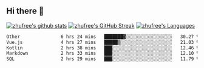 ## Hi there 👋
[![zhufree's github stats](https://github-readme-stats.vercel.app/api?username=zhufree&show_icons=true&count_private=true)](https://github.com/anuraghazra/github-readme-stats)
[![zhufree's GitHub Streak](https://streak-stats.demolab.com/?user=zhufree)](https://git.io/streak-stats)
[![zhufree's Languages](https://github-readme-stats.vercel.app/api/top-langs/?username=zhufree&layout=compact&langs_count=10)](https://github.com/anuraghazra/github-readme-stats)
<!--START_SECTION:waka-->

```txt
Other               6 hrs 24 mins   ███████▓░░░░░░░░░░░░░░░░░   30.27 %
Vue.js              4 hrs 27 mins   █████▒░░░░░░░░░░░░░░░░░░░   21.03 %
Kotlin              2 hrs 38 mins   ███░░░░░░░░░░░░░░░░░░░░░░   12.46 %
Markdown            2 hrs 33 mins   ███░░░░░░░░░░░░░░░░░░░░░░   12.10 %
SQL                 2 hrs 29 mins   ███░░░░░░░░░░░░░░░░░░░░░░   11.79 %
```

<!--END_SECTION:waka-->

<!--
**zhufree/zhufree** is a ✨ _special_ ✨ repository because its `README.md` (this file) appears on your GitHub profile.

Here are some ideas to get you started:

- 🔭 I’m currently working on ...
- 🌱 I’m currently learning ...
- 👯 I’m looking to collaborate on ...
- 🤔 I’m looking for help with ...
- 💬 Ask me about ...
- 📫 How to reach me: ...
- 😄 Pronouns: ...
- ⚡ Fun fact: ...
-->
